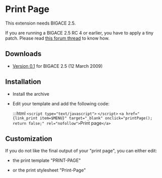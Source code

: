 # Print Page

This extension needs BIGACE 2.5. 

If you are running a BIGACE 2.5 RC 4 or earlier, you have to apply a tiny patch. Please read [this forum thread](http://forum.bigace.de/feature-requests/(1984503-)-printer-friendly-pages/) to know how.

## Downloads


*  [Version 0.1](http://downloads.sourceforge.net/bigace/PrintPage_0.1.zip) for BIGACE 2.5 (12 March 2009)


## Installation


*  Install the archive

*  Edit your template and add the following code:

	:::html
	    `<script type="text/javascript">`
	    <!--{literal}
	    function printPage() {
	       {/literal}
	       fenster = open("{link_print item=$MENU}","ModulAdmin","menubar=no,toolbar=no,statusbar=no,directories=no,location=no,scrollbars=yes,resizable=no,height=600,width=800,screenX=0,screenY=0");
	       bBreite=screen.width;
	       bHoehe=screen.height;
	       fenster.moveTo((bBreite-800)/2,(bHoehe-600)/2);
	       {literal}
	    }
	    {/literal}// -->
	    `</script>`
	    `<a href="{link_print item=$MENU}" target="_blank" onclick="printPage(); return false;" rel="nofollow">`Print page`</a>`


## Customization

If you do not like the final output of your "print page", you can either edit:

*  the print template "PRINT-PAGE"

*  or the print stylesheet "Print-Page"

